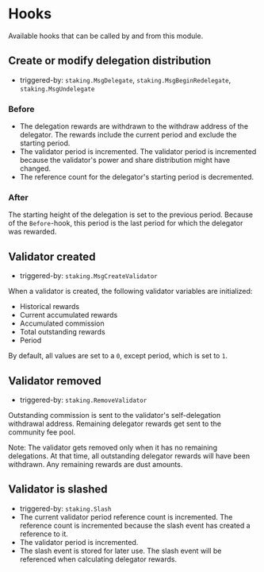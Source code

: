 <!--
order: 5
-->

# Hooks

Available hooks that can be called by and from this module.

## Create or modify delegation distribution

- triggered-by: `staking.MsgDelegate`, `staking.MsgBeginRedelegate`,
  `staking.MsgUndelegate`

### Before

- The delegation rewards are withdrawn to the withdraw address of the delegator.
  The rewards include the current period and exclude the starting period.
- The validator period is incremented. The validator period is incremented
  because the validator's power and share distribution might have changed.
- The reference count for the delegator's starting period is decremented.

### After

The starting height of the delegation is set to the previous period. Because of
the `Before`-hook, this period is the last period for which the delegator was
rewarded.

## Validator created

- triggered-by: `staking.MsgCreateValidator`

When a validator is created, the following validator variables are initialized:

- Historical rewards
- Current accumulated rewards
- Accumulated commission
- Total outstanding rewards
- Period

By default, all values are set to a `0`, except period, which is set to `1`.

## Validator removed

- triggered-by: `staking.RemoveValidator`

Outstanding commission is sent to the validator's self-delegation withdrawal
address. Remaining delegator rewards get sent to the community fee pool.

Note: The validator gets removed only when it has no remaining delegations. At
that time, all outstanding delegator rewards will have been withdrawn. Any
remaining rewards are dust amounts.

## Validator is slashed

- triggered-by: `staking.Slash`
- The current validator period reference count is incremented. The reference
  count is incremented because the slash event has created a reference to it.
- The validator period is incremented.
- The slash event is stored for later use. The slash event will be referenced
  when calculating delegator rewards.
